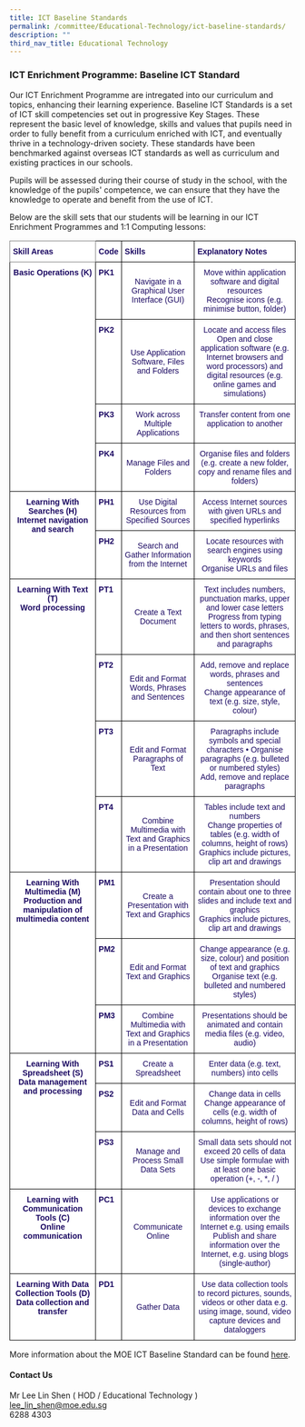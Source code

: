 ```yaml
---
title: ICT Baseline Standards
permalink: /committee/Educational-Technology/ict-baseline-standards/
description: ""
third_nav_title: Educational Technology
---
```

### ICT Enrichment Programme: Baseline ICT Standard 

Our ICT Enrichment Programme are intregated into our curriculum and topics, enhancing their learning experience. Baseline ICT Standards is a set of ICT skill competencies set out in progressive Key Stages. These represent the basic level of knowledge, skills and values that pupils need in order to fully benefit from a curriculum enriched with ICT, and eventually thrive in a technology-driven society. These standards have been benchmarked against overseas ICT standards as well as curriculum and existing practices in our schools.

Pupils will be assessed during their course of study in the school, with the knowledge of the pupils' competence, we can ensure that they have the knowledge to operate and benefit from the use of ICT. 

Below are the skill sets that our students will be learning in our ICT Enrichment Programmes and 1:1 Computing lessons:

<table style="border-collapse:collapse;border-spacing:0" class="tg"><thead><tr><th style="background-color:#FFF;border-color:inherit;border-style:solid;border-width:1px;color:#1B0962;font-family:Arial, sans-serif;font-size:14px;font-weight:bold;overflow:hidden;padding:10px 5px;text-align:left;vertical-align:top;word-break:normal">Skill Areas</th><th style="background-color:#FFF;border-color:black;border-style:solid;border-width:1px;color:#1B0962;font-family:Arial, sans-serif;font-size:14px;font-weight:bold;overflow:hidden;padding:10px 5px;text-align:left;vertical-align:top;word-break:normal">Code<span style="color:#1B0962"> </span></th><th style="background-color:#FFF;border-color:black;border-style:solid;border-width:1px;color:#1B0962;font-family:Arial, sans-serif;font-size:14px;font-weight:bold;overflow:hidden;padding:10px 5px;text-align:left;vertical-align:top;word-break:normal">Skills</th><th style="background-color:#FFF;border-color:black;border-style:solid;border-width:1px;color:#1B0962;font-family:Arial, sans-serif;font-size:14px;font-weight:bold;overflow:hidden;padding:10px 5px;text-align:left;vertical-align:top;word-break:normal">Explanatory Notes</th></tr></thead><tbody><tr><td style="background-color:#FFF;border-color:black;border-style:solid;border-width:1px;color:#1B0962;font-family:Arial, sans-serif;font-size:14px;font-weight:bold;overflow:hidden;padding:10px 5px;text-align:center;vertical-align:top;word-break:normal" rowspan="4">Basic Operations (K)</td><td style="background-color:#FFF;border-color:black;border-style:solid;border-width:1px;color:#1B0962;font-family:Arial, sans-serif;font-size:14px;font-weight:bold;overflow:hidden;padding:10px 5px;text-align:left;vertical-align:top;word-break:normal">PK1</td><td style="background-color:#FFF;border-color:black;border-style:solid;border-width:1px;color:#1B0962;font-family:Arial, sans-serif;font-size:14px;overflow:hidden;padding:10px 5px;text-align:center;vertical-align:middle;word-break:normal">Navigate in a Graphical User Interface (GUI)</td><td style="background-color:#FFF;border-color:black;border-style:solid;border-width:1px;color:#1B0962;font-family:Arial, sans-serif;font-size:14px;overflow:hidden;padding:10px 5px;text-align:center;vertical-align:top;word-break:normal">Move within application software and digital resources<br>Recognise icons (e.g. minimise button, folder) </td></tr><tr><td style="background-color:#FFF;border-color:black;border-style:solid;border-width:1px;color:#1B0962;font-family:Arial, sans-serif;font-size:14px;font-weight:bold;overflow:hidden;padding:10px 5px;text-align:left;vertical-align:top;word-break:normal">PK2</td><td style="background-color:#FFF;border-color:black;border-style:solid;border-width:1px;color:#1B0962;font-family:Arial, sans-serif;font-size:14px;overflow:hidden;padding:10px 5px;text-align:center;vertical-align:middle;word-break:normal">Use Application Software, Files and Folders</td><td style="background-color:#FFF;border-color:black;border-style:solid;border-width:1px;color:#1B0962;font-family:Arial, sans-serif;font-size:14px;overflow:hidden;padding:10px 5px;text-align:center;vertical-align:top;word-break:normal">Locate and access files<br>Open and close application software (e.g. Internet browsers and word processors) and digital resources (e.g. online games and simulations) </td></tr><tr><td style="background-color:#FFF;border-color:black;border-style:solid;border-width:1px;color:#1B0962;font-family:Arial, sans-serif;font-size:14px;font-weight:bold;overflow:hidden;padding:10px 5px;text-align:left;vertical-align:top;word-break:normal">PK3</td><td style="background-color:#FFF;border-color:black;border-style:solid;border-width:1px;color:#1B0962;font-family:Arial, sans-serif;font-size:14px;overflow:hidden;padding:10px 5px;text-align:center;vertical-align:middle;word-break:normal">Work across Multiple Applications </td><td style="background-color:#FFF;border-color:black;border-style:solid;border-width:1px;color:#1B0962;font-family:Arial, sans-serif;font-size:14px;overflow:hidden;padding:10px 5px;text-align:center;vertical-align:top;word-break:normal">Transfer content from one application to another</td></tr><tr><td style="background-color:#FFF;border-color:black;border-style:solid;border-width:1px;color:#1B0962;font-family:Arial, sans-serif;font-size:14px;font-weight:bold;overflow:hidden;padding:10px 5px;text-align:left;vertical-align:top;word-break:normal">PK4</td><td style="background-color:#FFF;border-color:black;border-style:solid;border-width:1px;color:#1B0962;font-family:Arial, sans-serif;font-size:14px;overflow:hidden;padding:10px 5px;text-align:center;vertical-align:middle;word-break:normal">Manage Files and Folders</td><td style="background-color:#FFF;border-color:black;border-style:solid;border-width:1px;color:#1B0962;font-family:Arial, sans-serif;font-size:14px;overflow:hidden;padding:10px 5px;text-align:center;vertical-align:top;word-break:normal">Organise files and folders (e.g. create a new folder, copy and rename files and folders)</td></tr><tr><td style="background-color:#FFF;border-color:black;border-style:solid;border-width:1px;color:#1B0962;font-family:Arial, sans-serif;font-size:14px;font-weight:bold;overflow:hidden;padding:10px 5px;text-align:center;vertical-align:top;word-break:normal" rowspan="2">Learning With Searches (H)<br>Internet navigation and search </td><td style="background-color:#FFF;border-color:black;border-style:solid;border-width:1px;color:#1B0962;font-family:Arial, sans-serif;font-size:14px;font-weight:bold;overflow:hidden;padding:10px 5px;text-align:left;vertical-align:top;word-break:normal">PH1</td><td style="background-color:#FFF;border-color:black;border-style:solid;border-width:1px;color:#1B0962;font-family:Arial, sans-serif;font-size:14px;overflow:hidden;padding:10px 5px;text-align:center;vertical-align:middle;word-break:normal">Use Digital Resources from Specified Sources</td><td style="background-color:#FFF;border-color:black;border-style:solid;border-width:1px;color:#1B0962;font-family:Arial, sans-serif;font-size:14px;overflow:hidden;padding:10px 5px;text-align:center;vertical-align:top;word-break:normal">Access Internet sources with given URLs and specified hyperlinks</td></tr><tr><td style="background-color:#FFF;border-color:black;border-style:solid;border-width:1px;color:#1B0962;font-family:Arial, sans-serif;font-size:14px;font-weight:bold;overflow:hidden;padding:10px 5px;text-align:left;vertical-align:top;word-break:normal">PH2</td><td style="background-color:#FFF;border-color:black;border-style:solid;border-width:1px;color:#1B0962;font-family:Arial, sans-serif;font-size:14px;overflow:hidden;padding:10px 5px;text-align:center;vertical-align:middle;word-break:normal">Search and Gather Information from the Internet</td><td style="background-color:#FFF;border-color:black;border-style:solid;border-width:1px;color:#1B0962;font-family:Arial, sans-serif;font-size:14px;overflow:hidden;padding:10px 5px;text-align:center;vertical-align:top;word-break:normal">Locate resources with search engines using keywords<br>Organise URLs and files </td></tr><tr><td style="background-color:#FFF;border-color:black;border-style:solid;border-width:1px;color:#1B0962;font-family:Arial, sans-serif;font-size:14px;font-weight:bold;overflow:hidden;padding:10px 5px;text-align:center;vertical-align:top;word-break:normal" rowspan="4">Learning With Text (T)<br>Word processing </td><td style="background-color:#FFF;border-color:black;border-style:solid;border-width:1px;color:#1B0962;font-family:Arial, sans-serif;font-size:14px;font-weight:bold;overflow:hidden;padding:10px 5px;text-align:left;vertical-align:top;word-break:normal">PT1</td><td style="background-color:#FFF;border-color:black;border-style:solid;border-width:1px;color:#1B0962;font-family:Arial, sans-serif;font-size:14px;overflow:hidden;padding:10px 5px;text-align:center;vertical-align:middle;word-break:normal">Create a Text Document </td><td style="background-color:#FFF;border-color:black;border-style:solid;border-width:1px;color:#1B0962;font-family:Arial, sans-serif;font-size:14px;overflow:hidden;padding:10px 5px;text-align:center;vertical-align:top;word-break:normal">Text includes numbers, punctuation marks, upper and lower case letters<br>Progress from typing letters to words, phrases, and then short sentences and paragraphs </td></tr><tr><td style="background-color:#FFF;border-color:black;border-style:solid;border-width:1px;color:#1B0962;font-family:Arial, sans-serif;font-size:14px;font-weight:bold;overflow:hidden;padding:10px 5px;text-align:left;vertical-align:top;word-break:normal">PT2</td><td style="background-color:#FFF;border-color:black;border-style:solid;border-width:1px;color:#1B0962;font-family:Arial, sans-serif;font-size:14px;overflow:hidden;padding:10px 5px;text-align:center;vertical-align:middle;word-break:normal">Edit and Format Words, Phrases and Sentences</td><td style="background-color:#FFF;border-color:black;border-style:solid;border-width:1px;color:#1B0962;font-family:Arial, sans-serif;font-size:14px;overflow:hidden;padding:10px 5px;text-align:center;vertical-align:top;word-break:normal">Add, remove and replace words, phrases and sentences<br>Change appearance of text (e.g. size, style, colour) </td></tr><tr><td style="background-color:#FFF;border-color:black;border-style:solid;border-width:1px;color:#1B0962;font-family:Arial, sans-serif;font-size:14px;font-weight:bold;overflow:hidden;padding:10px 5px;text-align:left;vertical-align:top;word-break:normal">PT3</td><td style="background-color:#FFF;border-color:black;border-style:solid;border-width:1px;color:#1B0962;font-family:Arial, sans-serif;font-size:14px;overflow:hidden;padding:10px 5px;text-align:center;vertical-align:middle;word-break:normal">Edit and Format Paragraphs of Text</td><td style="background-color:#FFF;border-color:black;border-style:solid;border-width:1px;color:#1B0962;font-family:Arial, sans-serif;font-size:14px;overflow:hidden;padding:10px 5px;text-align:center;vertical-align:top;word-break:normal">Paragraphs include symbols and special characters • Organise paragraphs (e.g. bulleted or numbered styles)<br>Add, remove and replace paragraphs </td></tr><tr><td style="background-color:#FFF;border-color:black;border-style:solid;border-width:1px;color:#1B0962;font-family:Arial, sans-serif;font-size:14px;font-weight:bold;overflow:hidden;padding:10px 5px;text-align:left;vertical-align:top;word-break:normal">PT4</td><td style="background-color:#FFF;border-color:black;border-style:solid;border-width:1px;color:#1B0962;font-family:Arial, sans-serif;font-size:14px;overflow:hidden;padding:10px 5px;text-align:center;vertical-align:middle;word-break:normal">Combine Multimedia with Text and Graphics in a Presentation</td><td style="background-color:#FFF;border-color:black;border-style:solid;border-width:1px;color:#1B0962;font-family:Arial, sans-serif;font-size:14px;overflow:hidden;padding:10px 5px;text-align:center;vertical-align:top;word-break:normal">Tables include text and numbers<br>Change properties of tables (e.g. width of columns, height of rows)<br>Graphics include pictures, clip art and drawings </td></tr><tr><td style="background-color:#FFF;border-color:black;border-style:solid;border-width:1px;color:#1B0962;font-family:Arial, sans-serif;font-size:14px;font-weight:bold;overflow:hidden;padding:10px 5px;text-align:center;vertical-align:top;word-break:normal" rowspan="3">Learning With Multimedia (M)<br>Production and manipulation of multimedia content </td><td style="background-color:#FFF;border-color:black;border-style:solid;border-width:1px;color:#1B0962;font-family:Arial, sans-serif;font-size:14px;font-weight:bold;overflow:hidden;padding:10px 5px;text-align:left;vertical-align:top;word-break:normal">PM1</td><td style="background-color:#FFF;border-color:black;border-style:solid;border-width:1px;color:#1B0962;font-family:Arial, sans-serif;font-size:14px;overflow:hidden;padding:10px 5px;text-align:center;vertical-align:middle;word-break:normal">Create a Presentation with Text and Graphics</td><td style="background-color:#FFF;border-color:black;border-style:solid;border-width:1px;color:#1B0962;font-family:Arial, sans-serif;font-size:14px;overflow:hidden;padding:10px 5px;text-align:center;vertical-align:top;word-break:normal">Presentation should contain about one to three slides and include text and graphics<br>Graphics include pictures, clip art and drawings </td></tr><tr><td style="background-color:#FFF;border-color:black;border-style:solid;border-width:1px;color:#1B0962;font-family:Arial, sans-serif;font-size:14px;font-weight:bold;overflow:hidden;padding:10px 5px;text-align:left;vertical-align:top;word-break:normal">PM2</td><td style="background-color:#FFF;border-color:black;border-style:solid;border-width:1px;color:#1B0962;font-family:Arial, sans-serif;font-size:14px;overflow:hidden;padding:10px 5px;text-align:center;vertical-align:middle;word-break:normal">Edit and Format Text and Graphics</td><td style="background-color:#FFF;border-color:black;border-style:solid;border-width:1px;color:#1B0962;font-family:Arial, sans-serif;font-size:14px;overflow:hidden;padding:10px 5px;text-align:center;vertical-align:top;word-break:normal">Change appearance (e.g. size, colour) and position of text and graphics<br>Organise text (e.g. bulleted and numbered styles) </td></tr><tr><td style="background-color:#FFF;border-color:black;border-style:solid;border-width:1px;color:#1B0962;font-family:Arial, sans-serif;font-size:14px;font-weight:bold;overflow:hidden;padding:10px 5px;text-align:left;vertical-align:top;word-break:normal">PM3</td><td style="background-color:#FFF;border-color:black;border-style:solid;border-width:1px;color:#1B0962;font-family:Arial, sans-serif;font-size:14px;overflow:hidden;padding:10px 5px;text-align:center;vertical-align:middle;word-break:normal">Combine Multimedia with Text and Graphics in a Presentation</td><td style="background-color:#FFF;border-color:black;border-style:solid;border-width:1px;color:#1B0962;font-family:Arial, sans-serif;font-size:14px;overflow:hidden;padding:10px 5px;text-align:center;vertical-align:top;word-break:normal">Presentations should be animated and contain media files (e.g. video, audio) </td></tr><tr><td style="background-color:#FFF;border-color:black;border-style:solid;border-width:1px;color:#1B0962;font-family:Arial, sans-serif;font-size:14px;font-weight:bold;overflow:hidden;padding:10px 5px;text-align:center;vertical-align:top;word-break:normal" rowspan="3">Learning With Spreadsheet (S) Data management and processing </td><td style="background-color:#FFF;border-color:black;border-style:solid;border-width:1px;color:#1B0962;font-family:Arial, sans-serif;font-size:14px;font-weight:bold;overflow:hidden;padding:10px 5px;text-align:left;vertical-align:top;word-break:normal">PS1</td><td style="background-color:#FFF;border-color:black;border-style:solid;border-width:1px;color:#1B0962;font-family:Arial, sans-serif;font-size:14px;overflow:hidden;padding:10px 5px;text-align:center;vertical-align:middle;word-break:normal">Create a Spreadsheet</td><td style="background-color:#FFF;border-color:black;border-style:solid;border-width:1px;color:#1B0962;font-family:Arial, sans-serif;font-size:14px;overflow:hidden;padding:10px 5px;text-align:center;vertical-align:top;word-break:normal">Enter data (e.g. text, numbers) into cells</td></tr><tr><td style="background-color:#FFF;border-color:black;border-style:solid;border-width:1px;color:#1B0962;font-family:Arial, sans-serif;font-size:14px;font-weight:bold;overflow:hidden;padding:10px 5px;text-align:left;vertical-align:top;word-break:normal">PS2</td><td style="background-color:#FFF;border-color:black;border-style:solid;border-width:1px;color:#1B0962;font-family:Arial, sans-serif;font-size:14px;overflow:hidden;padding:10px 5px;text-align:center;vertical-align:middle;word-break:normal">Edit and Format Data and Cells</td><td style="background-color:#FFF;border-color:black;border-style:solid;border-width:1px;color:#1B0962;font-family:Arial, sans-serif;font-size:14px;overflow:hidden;padding:10px 5px;text-align:center;vertical-align:top;word-break:normal">Change data in cells<br>Change appearance of cells (e.g. width of columns, height of rows) </td></tr><tr><td style="background-color:#FFF;border-color:black;border-style:solid;border-width:1px;color:#1B0962;font-family:Arial, sans-serif;font-size:14px;font-weight:bold;overflow:hidden;padding:10px 5px;text-align:left;vertical-align:top;word-break:normal">PS3</td><td style="background-color:#FFF;border-color:black;border-style:solid;border-width:1px;color:#1B0962;font-family:Arial, sans-serif;font-size:14px;overflow:hidden;padding:10px 5px;text-align:center;vertical-align:middle;word-break:normal">Manage and Process Small Data Sets</td><td style="background-color:#FFF;border-color:black;border-style:solid;border-width:1px;color:#1B0962;font-family:Arial, sans-serif;font-size:14px;overflow:hidden;padding:10px 5px;text-align:center;vertical-align:top;word-break:normal">Small data sets should not exceed 20 cells of data<br>Use simple formulae with at least one basic operation (+, -, *, / ) </td></tr><tr><td style="background-color:#FFF;border-color:black;border-style:solid;border-width:1px;color:#1B0962;font-family:Arial, sans-serif;font-size:14px;font-weight:bold;overflow:hidden;padding:10px 5px;text-align:center;vertical-align:top;word-break:normal">Learning with Communication Tools (C)<br>Online communication </td><td style="background-color:#FFF;border-color:black;border-style:solid;border-width:1px;color:#1B0962;font-family:Arial, sans-serif;font-size:14px;font-weight:bold;overflow:hidden;padding:10px 5px;text-align:left;vertical-align:top;word-break:normal">PC1</td><td style="background-color:#FFF;border-color:black;border-style:solid;border-width:1px;color:#1B0962;font-family:Arial, sans-serif;font-size:14px;overflow:hidden;padding:10px 5px;text-align:center;vertical-align:middle;word-break:normal">Communicate Online</td><td style="background-color:#FFF;border-color:black;border-style:solid;border-width:1px;color:#1B0962;font-family:Arial, sans-serif;font-size:14px;overflow:hidden;padding:10px 5px;text-align:center;vertical-align:top;word-break:normal">Use applications or devices to exchange information over the Internet e.g. using emails<br>Publish and share information over the Internet, e.g. using blogs (single-author) </td></tr><tr><td style="background-color:#FFF;border-color:black;border-style:solid;border-width:1px;color:#1B0962;font-family:Arial, sans-serif;font-size:14px;font-weight:bold;overflow:hidden;padding:10px 5px;text-align:center;vertical-align:top;word-break:normal">Learning With Data Collection Tools (D)<br>Data collection and transfer </td><td style="background-color:#FFF;border-color:black;border-style:solid;border-width:1px;color:#1B0962;font-family:Arial, sans-serif;font-size:14px;font-weight:bold;overflow:hidden;padding:10px 5px;text-align:left;vertical-align:top;word-break:normal">PD1</td><td style="background-color:#FFF;border-color:black;border-style:solid;border-width:1px;color:#1B0962;font-family:Arial, sans-serif;font-size:14px;overflow:hidden;padding:10px 5px;text-align:center;vertical-align:middle;word-break:normal">Gather Data</td><td style="background-color:#FFF;border-color:black;border-style:solid;border-width:1px;color:#1B0962;font-family:Arial, sans-serif;font-size:14px;overflow:hidden;padding:10px 5px;text-align:center;vertical-align:top;word-break:normal">Use data collection tools to record pictures, sounds, videos or other data e.g. using image, sound, video capture devices and dataloggers</td></tr></tbody></table>

More information about the MOE ICT Baseline Standard can be found [here](http://ict.moe.edu.sg/).

#### Contact Us

Mr Lee Lin Shen ( HOD / Educational Technology )
<br> lee_lin_shen@moe.edu.sg
<br> 6288 4303